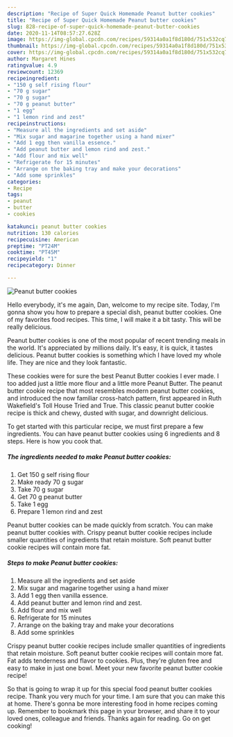 ```yaml
---
description: "Recipe of Super Quick Homemade Peanut butter cookies"
title: "Recipe of Super Quick Homemade Peanut butter cookies"
slug: 828-recipe-of-super-quick-homemade-peanut-butter-cookies
date: 2020-11-14T08:57:27.628Z
image: https://img-global.cpcdn.com/recipes/59314a0a1f8d180d/751x532cq70/peanut-butter-cookies-recipe-main-photo.jpg
thumbnail: https://img-global.cpcdn.com/recipes/59314a0a1f8d180d/751x532cq70/peanut-butter-cookies-recipe-main-photo.jpg
cover: https://img-global.cpcdn.com/recipes/59314a0a1f8d180d/751x532cq70/peanut-butter-cookies-recipe-main-photo.jpg
author: Margaret Hines
ratingvalue: 4.9
reviewcount: 12369
recipeingredient:
- "150 g self rising flour"
- "70 g sugar"
- "70 g sugar"
- "70 g peanut butter"
- "1 egg"
- "1 lemon rind and zest"
recipeinstructions:
- "Measure all the ingredients and set aside"
- "Mix sugar and magarine together using a hand mixer"
- "Add 1 egg then vanilla essence."
- "Add peanut butter and lemon rind and zest."
- "Add flour and mix well"
- "Refrigerate for 15 minutes"
- "Arrange on the baking tray and make your decorations"
- "Add some sprinkles"
categories:
- Recipe
tags:
- peanut
- butter
- cookies

katakunci: peanut butter cookies 
nutrition: 130 calories
recipecuisine: American
preptime: "PT24M"
cooktime: "PT45M"
recipeyield: "1"
recipecategory: Dinner

---
```



![Peanut butter cookies](https://img-global.cpcdn.com/recipes/59314a0a1f8d180d/751x532cq70/peanut-butter-cookies-recipe-main-photo.jpg)

Hello everybody, it's me again, Dan, welcome to my recipe site. Today, I'm gonna show you how to prepare a special dish, peanut butter cookies. One of my favorites food recipes. This time, I will make it a bit tasty. This will be really delicious.

Peanut butter cookies is one of the most popular of recent trending meals in the world. It's appreciated by millions daily. It's easy, it is quick, it tastes delicious. Peanut butter cookies is something which I have loved my whole life. They are nice and they look fantastic.

These cookies were for sure the best Peanut Butter cookies I ever made. I too added just a little more flour and a little more Peanut Butter. The peanut butter cookie recipe that most resembles modern peanut butter cookies, and introduced the now familiar cross-hatch pattern, first appeared in Ruth Wakefield&#39;s Toll House Tried and True. This classic peanut butter cookie recipe is thick and chewy, dusted with sugar, and downright delicious.


To get started with this particular recipe, we must first prepare a few ingredients. You can have peanut butter cookies using 6 ingredients and 8 steps. Here is how you cook that.

<!--inarticleads1-->

##### The ingredients needed to make Peanut butter cookies:

1. Get 150 g self rising flour
1. Make ready 70 g sugar
1. Take 70 g sugar
1. Get 70 g peanut butter
1. Take 1 egg
1. Prepare 1 lemon rind and zest


Peanut butter cookies can be made quickly from scratch. You can make peanut butter cookies with. Crispy peanut butter cookie recipes include smaller quantities of ingredients that retain moisture. Soft peanut butter cookie recipes will contain more fat. 

<!--inarticleads2-->

##### Steps to make Peanut butter cookies:

1. Measure all the ingredients and set aside
1. Mix sugar and magarine together using a hand mixer
1. Add 1 egg then vanilla essence.
1. Add peanut butter and lemon rind and zest.
1. Add flour and mix well
1. Refrigerate for 15 minutes
1. Arrange on the baking tray and make your decorations
1. Add some sprinkles


Crispy peanut butter cookie recipes include smaller quantities of ingredients that retain moisture. Soft peanut butter cookie recipes will contain more fat. Fat adds tenderness and flavor to cookies. Plus, they&#39;re gluten free and easy to make in just one bowl. Meet your new favorite peanut butter cookie recipe! 

So that is going to wrap it up for this special food peanut butter cookies recipe. Thank you very much for your time. I am sure that you can make this at home. There's gonna be more interesting food in home recipes coming up. Remember to bookmark this page in your browser, and share it to your loved ones, colleague and friends. Thanks again for reading. Go on get cooking!
